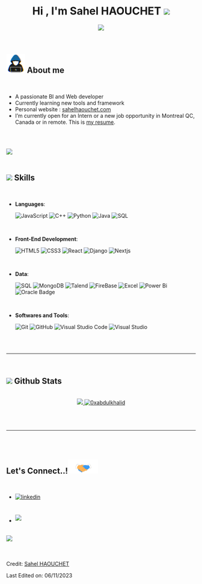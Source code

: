 <h1 align="center"><b>Hi , I'm Sahel HAOUCHET </b><img src="https://media.giphy.com/media/hvRJCLFzcasrR4ia7z/giphy.gif" width="35"></h1>
<!--  -->
<p align="center">
  <a href="https://github.com/DenverCoder1/readme-typing-svg"><img src="https://readme-typing-svg.herokuapp.com?font=Time+New+Roman&color=cyan&size=25&center=true&vCenter=true&width=600&height=100&lines=Web Developer;BI Developer;Software Developer"></a>
</p>


<br>



	
## <picture><img src = "https://github.com/0xAbdulKhalid/0xAbdulKhalid/raw/main/assets/mdImages/about_me.gif" width = 50px></picture> **About me**


<br>

- A passionate BI and Web developer
- Currently learning new tools and framework
- Personal website : [sahelhaouchet.com](https://sahelhaouchet.com)
- I’m currently open for an Intern or a new job opportunity in Montreal QC, Canada or in remote. This is [my resume](https://www.linkedin.com/in/sahelhaouchet/overlay/1635546936127/single-media-viewer?type=DOCUMENT&profileId=ACoAADMojQIBQnlOMbGT8QYDVJ_x-LS-vABlZRY&lipi=urn%3Ali%3Apage%3Ad_flagship3_profile_view_base%3B21dvTL8HSiOIk%2BVVclPWbA%3D%3D).

<br><br>

<img src="https://user-images.githubusercontent.com/73097560/115834477-dbab4500-a447-11eb-908a-139a6edaec5c.gif"><br><br>

## <img src="https://media2.giphy.com/media/QssGEmpkyEOhBCb7e1/giphy.gif?cid=ecf05e47a0n3gi1bfqntqmob8g9aid1oyj2wr3ds3mg700bl&rid=giphy.gif" width ="25"><b> Skills</b>
<br>

<p align="center">

- **Languages**:
    
    ![JavaScript](https://img.shields.io/badge/javascript-%23F7DF1E?style=for-the-badge&logo=javascript&logoColor=black)
    ![C++](https://img.shields.io/badge/C++%20-%2300599C.svg?style=for-the-badge&logo=c%2B%2B&logoColor=white)
    ![Python](https://img.shields.io/badge/Python%20-%2314354C.svg?style=for-the-badge&logo=python&logoColor=white)
    ![Java](https://img.shields.io/badge/Java-ED8B00?style=for-the-badge&logo=openjdk&logoColor=white)
    ![SQL](https://img.shields.io/badge/Java-ED8B00?style=for-the-badge&logo=openjdk&logoColor=white)

<br>   
    
- **Front-End Development**:

   ![HTML5](https://img.shields.io/badge/HTML5%20-%23E34F26.svg?style=for-the-badge&logo=html5&logoColor=white)
   ![CSS3](https://img.shields.io/badge/CSS%20-%231572B6.svg?style=for-the-badge&logo=css3&logoColor=white)
   ![React](https://img.shields.io/badge/React-20232A?style=for-the-badge&logo=react&logoColor=61DAFB)
   ![Django](https://img.shields.io/badge/Django-092E20?style=for-the-badge&logo=django&logoColor=white)
   ![Nextjs](https://img.shields.io/badge/NextJS-20232A?style=for-the-badge&logo=nextdotjs&logoColor=61DAFB)

<br>

- **Data**:

    ![SQL](https://img.shields.io/badge/MS%20SQL-00000F?style=for-the-badge&logo=microsoftsqlserver&logoColor=white)
    ![MongoDB](https://img.shields.io/badge/MongoDB-4EA94B?style=for-the-badge&logo=mongodb&logoColor=white)
    ![Talend](https://img.shields.io/badge/Talend-FF6D70?style=for-the-badge&logo=Talend&logoColor=white)
    ![FireBase](https://img.shields.io/badge/firebase-20232A?style=for-the-badge&logo=firebase)
    ![Excel](https://img.shields.io/badge/Microsoft_Excel-217346?style=for-the-badge&logo=microsoft-excel&logoColor=white)
    ![Power Bi](https://img.shields.io/badge/power_bi-F2C811?style=for-the-badge&logo=powerbi&logoColor=black)
    ![Oracle Badge](https://img.shields.io/badge/Oracle-F80000?logo=oracle&logoColor=fff&style=for-the-badge)
    
<br>

- **Softwares and Tools**:

    ![Git](https://img.shields.io/badge/git-%23F05033.svg?style=for-the-badge&logo=git&logoColor=white)
    ![GitHub](https://img.shields.io/badge/github-%23121011.svg?style=for-the-badge&logo=github&logoColor=white)
    ![Visual Studio Code](https://img.shields.io/badge/Visual%20Studio%20Code-0078d7.svg?style=for-the-badge&logo=visual-studio-code&logoColor=white)
    ![Visual Studio](https://img.shields.io/badge/Visual%20Studio-5C2D91.svg?style=for-the-badge&logo=visual-studio&logoColor=white)
    



</p>

<br>
<br>

-----

<br>


## <img src="https://media.giphy.com/media/iY8CRBdQXODJSCERIr/giphy.gif" width="35"><b> Github Stats </b>
<br>

<div align="center">

<a href="https://github.com/0xabdulkhalid/">
  <img src="https://github-readme-stats.vercel.app/api?username=lechiffre4&include_all_commits=true&count_private=true&show_icons=true&line_height=20&title_color=7A7ADB&icon_color=2234AE&text_color=D3D3D3&bg_color=0,000000,130F40" width="450"/>
  <img src="https://github-readme-stats.vercel.app/api/top-langs?username=lechiffre4&show_icons=true&locale=en&layout=compact&line_height=20&title_color=7A7ADB&icon_color=2234AE&text_color=D3D3D3&bg_color=0,000000,130F40" width="375"  alt="0xabdulkhalid"/>

</a>
</div>

<br>
<br>
<br>

-----

<br>
<br>

## <b> Let's Connect..!</b><img src="https://github.com/0xAbdulKhalid/0xAbdulKhalid/raw/main/assets/mdImages/handshake.gif" width ="80">
<br>
<div align='left'>

<ul>

<li>
<a href="https://linkedin.com/in/sahelhaouchet" target="_blank">
<img src="https://img.shields.io/badge/linkedin:  sahelhaouchet-%2300acee.svg?color=405DE6&style=for-the-badge&logo=linkedin&logoColor=white" alt=linkedin style="margin-bottom: 5px;"/>
</a>
</li>

<br>

<br>

<li>
<a href="mailto:sahelhaouchet@gmail.com" target="_blank">
<img src="https://img.shields.io/badge/gmail:  sahel_haouchet-%23EA4335.svg?style=for-the-badge&logo=gmail&logoColor=white" t=mail style="margin-bottom: 5px;" />
</a>
</li>
	
</ul>
</div>

<br>
<img src="https://user-images.githubusercontent.com/73097560/115834477-dbab4500-a447-11eb-908a-139a6edaec5c.gif">
<br>
<br>
<br>

Credit: [Sahel HAOUCHET](https://github.com/lechiffre4)

Last Edited on: 06/11/2023
